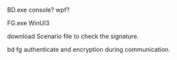 BD.exe
console?
wpf?


FG.exe
WinUI3 

download Scenario file to check the signature.

bd fg 
authenticate and encryption during communication.